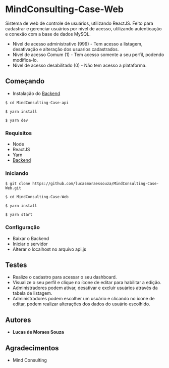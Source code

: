 # MindConsulting-Case-Web

Sistema de web de controle de usuários, utilizando ReactJS. Feito para cadastrar e gerenciar usuários por nivel de acesso, utilizando autenticação e conexão com a base de dados MySQL.

- Nivel de acesso administrativo (999) - Tem acesso a listagem, desativação e alteração dos usuarios cadastrados.
- Nivel de acesso Comum (1) - Tem acesso somente a seu perfil, podendo modifica-lo.
- Nivel de acesso desabilitado (0) - Não tem acesso a plataforma.

## Começando

- Instalação do [Backend](https://github.com/lucasmoraessouza/MindConsulting-Case-api.git)

```
$ cd MindConsulting-Case-api
```

```
$ yarn install
```

```
$ yarn dev
```

### Requisitos

- Node
- ReactJS
- Yarn
- [Backend](https://github.com/lucasmoraessouza/MindConsulting-Case-api.git)

### Iniciando

```
$ git clone https://github.com/lucasmoraessouza/MindConsulting-Case-Web.git
```

```
$ cd MindConsulting-Case-Web
```

```
$ yarn install
```

```
$ yarn start
```

### Configuração

- Baixar o Backend
- Iniciar o servidor
- Alterar o localhost no arquivo api.js

## Testes

- Realize o cadastro para acessar o seu dashboard.
- Visualize o seu perfil e clique no ícone de editar para habilitar a edição.
- Administradores podem ativar, desativar e excluir usuários através da tabela de listagem.
- Administradores podem escolher um usuário e clicando no ícone de editar, podem realizar alterações dos dados do usuário escolhido.

## Autores

- **Lucas de Moraes Souza**

## Agradecimentos

- Mind Consulting
